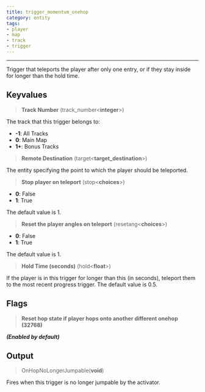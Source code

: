 ```yaml
---
title: trigger_momentum_onehop
category: entity
tags:
- player
- map
- track
- trigger
---
```

----


Trigger that teleports the player after only one entry, or if they stay inside for longer than the hold time.

## Keyvalues

>**Track Number** (track_number&lt;**integer**&gt;)

The track that this trigger belongs to: 

 - **-1**: All Tracks
 - **0**: Main Map
 - **1+**: Bonus Tracks

>**Remote Destination** (target&lt;**target_destination**&gt;)  

The entity specifying the point to which the player should be teleported.

>**Stop player on teleport** (stop&lt;**choices**&gt;)  
 - **0**: False
 - **1**: True

The default value is 1.

>**Reset the player angles on teleport** (resetang&lt;**choices**&gt;)
 - **0**: False
 - **1**: True

The default value is 1.

>**Hold Time (seconds)** (hold&lt;**float**&gt;)

If the player is in this trigger for longer than this (in seconds), teleport them to the most recent progress trigger.
The default value is 0.5.

## Flags

> **Reset hop state if player hops onto another different onehop (32768)**

 ***(Enabled by default)***
## Output

> OnHopNoLongerJumpable(**void**)

Fires when this trigger is no longer jumpable by the activator.